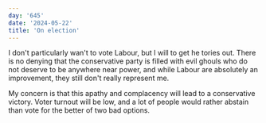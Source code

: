```yaml
---
day: '645'
date: '2024-05-22'
title: 'On election'
---
```


I don't particularly wan't to vote Labour, but I will to get he tories out. There is no denying that the conservative party is filled with evil ghouls who do not deserve to be anywhere near power, and while Labour are absolutely an improvement, they still don't really represent me.

My concern is that this apathy and complacency will lead to a conservative victory. Voter turnout will be low, and a lot of people would rather abstain than vote for the better of two bad options.
